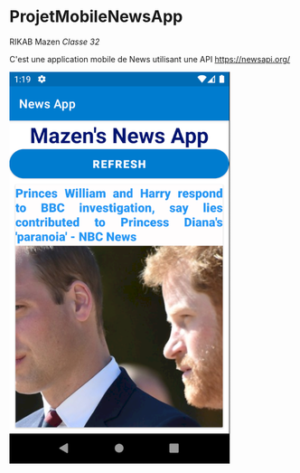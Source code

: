 # ProjetMobileNewsApp 

RIKAB Mazen *Classe 32*

C'est une application mobile de News utilisant une API https://newsapi.org/

<a href = "img/main_activity.png"> <img src = "img/main_activity.png" /> <a>
